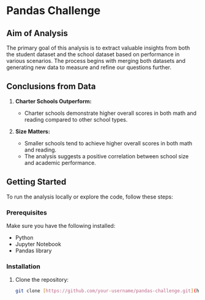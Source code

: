 # Pandas Challenge

## Aim of Analysis

The primary goal of this analysis is to extract valuable insights from both the student dataset and the school dataset based on performance in various scenarios. The process begins with merging both datasets and generating new data to measure and refine our questions further.

## Conclusions from Data

1. **Charter Schools Outperform:**
   - Charter schools demonstrate higher overall scores in both math and reading compared to other school types.

2. **Size Matters:**
   - Smaller schools tend to achieve higher overall scores in both math and reading.
   - The analysis suggests a positive correlation between school size and academic performance.

## Getting Started

To run the analysis locally or explore the code, follow these steps:

### Prerequisites

Make sure you have the following installed:

- Python
- Jupyter Notebook
- Pandas library

### Installation

1. Clone the repository:
   ```bash
   git clone [https://github.com/your-username/pandas-challenge.git](https://github.com/jcuevas93/pandas-challenge.git)https://github.com/jcuevas93/pandas-challenge.git

   
